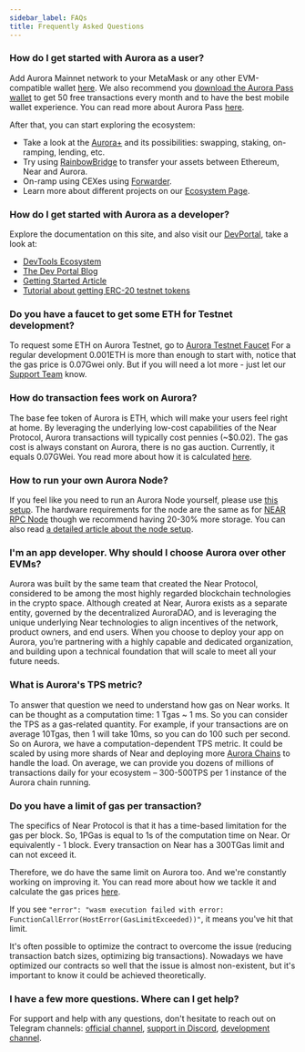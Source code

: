 ```yaml
---
sidebar_label: FAQs
title: Frequently Asked Questions
---
```


### How do I get started with Aurora as a user?

Add Aurora Mainnet network to your MetaMask or any other EVM-compatible wallet [here](https://aurora.dev/start).
We also recommend you [download the Aurora Pass wallet](https://auroracloud.dev/pass) to get 50 free transactions every month and to have the best mobile wallet experience.
You can read more about Aurora Pass [here](/onboard/introduction).

After that, you can start exploring the ecosystem:

- Take a look at the [Aurora+](/getting-started/explore) and its possibilities: swapping, staking, on-ramping, lending, etc.
- Try using [RainbowBridge](https://rainbowbridge.app/) to transfer your assets between Ethereum, Near and Aurora.
- On-ramp using CEXes using [Forwarder](/launch-chain/forwarder/how-to-use/general).
- Learn more about different projects on our [Ecosystem Page](https://aurora.dev/ecosystem).

### How do I get started with Aurora as a developer?

Explore the documentation on this site, and also visit our [DevPortal](https://dev.aurora.dev/), take a look at:

- [DevTools Ecosystem](https://dev.aurora.dev/ecosystem)
- [The Dev Portal Blog](https://dev.aurora.dev/blog)
- [Getting Started Article](https://dev.aurora.dev/posts/getting-started-with-aurora)
- [Tutorial about getting ERC-20 testnet tokens](https://dev.aurora.dev/posts/how-to-get-usdc-tokens-on-aurora-testnet)

### Do you have a faucet to get some ETH for Testnet development?

To request some ETH on Aurora Testnet, go to [Aurora Testnet Faucet](https://aurora.dev/faucet)
For a regular development 0.001ETH is more than enough to start with, notice that the gas price is 0.07Gwei only.
But if you will need a lot more - just let our [Support Team](https://discord.gg/auroralabs) know.

### How do transaction fees work on Aurora?

The base fee token of Aurora is ETH, which will make your users feel right at home.
By leveraging the underlying low-cost capabilities of the Near Protocol, Aurora transactions will typically cost pennies (~$0.02). The gas cost is always constant on Aurora, there is no gas auction.
Currently, it equals 0.07GWei.
You read more about how it is calculated [here](https://dev.aurora.dev/posts/evm-gas-near-gas-on-aurora).

### How to run your own Aurora Node?

If you feel like you need to run an Aurora Node yourself, please use [this setup](https://github.com/aurora-is-near/standalone-rpc/).
The hardware requirements for the node are the same as for [NEAR RPC Node](https://docs.near.org/docs/develop/node/rpc/hardware-rpc#recommended-hardware-specifications)
though we recommend having 20-30% more storage. You can also read [a detailed article about the node setup](https://dev.aurora.dev/posts/spinning-up-your-own-aurora-node).

### I'm an app developer. Why should I choose Aurora over other EVMs?

Aurora was built by the same team that created the Near Protocol, considered to be among the most highly regarded blockchain technologies in the crypto space.
Although created at Near, Aurora exists as a separate entity, governed by the decentralized AuroraDAO, and is leveraging the unique underlying Near technologies to
align incentives of the network, product owners, and end users.
When you choose to deploy your app on Aurora, you’re partnering with a highly capable and dedicated organization, and
building upon a technical foundation that will scale to meet all your future needs.

### What is Aurora's TPS metric?

To answer that question we need to understand how gas on Near works. It can be thought as a computation time: 1 Tgas ~ 1 ms. So you can consider the TPS as a gas-related quantity.
For example, if your transactions are on average 10Tgas, then 1 will take 10ms, so you can do 100 such per second. So on Aurora, we have a computation-dependent TPS metric.
It could be scaled by using more shards of Near and deploying more [Aurora Chains](/launch-chain/introduction) to handle the load.
On average, we can provide you dozens of millions of transactions daily for your ecosystem – 300-500TPS per 1 instance of the Aurora chain running.

### Do you have a limit of gas per transaction?

The specifics of Near Protocol is that it has a time-based limitation for the gas per block. So, 1PGas is equal to 1s of the computation time on Near.
Or equivalently - 1 block. Every transaction on Near has a 300TGas limit and can not exceed it.

Therefore, we do have the same limit on Aurora too. And we're constantly working on improving it. You can read more about how we tackle it
and calculate the gas prices [here](https://dev.aurora.dev/posts/evm-gas-near-gas-on-aurora).

If you see `"error": "wasm execution failed with error: FunctionCallError(HostError(GasLimitExceeded))"`, it means you've hit that limit.

It's often possible to optimize the contract to overcome the issue (reducing transaction batch sizes, optimizing big transactions).
Nowadays we have optimized our contracts so well that the issue is almost non-existent, but it's important to know it could be achieved theoretically.

### I have a few more questions. Where can I get help?

For support and help with any questions, don't hesitate to reach out on Telegram channels: [official channel], [support in Discord], [development channel].

[official channel]: https://t.me/auroraisnear
[support in Discord]: https://discord.gg/auroralabs
[development channel]: https://t.me/auroraisneardev
